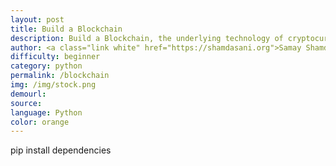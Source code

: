 ```yaml
---
layout: post
title: Build a Blockchain
description: Build a Blockchain, the underlying technology of cryptocurrencies
author: <a class="link white" href="https://shamdasani.org">Samay Shamdasani</a>
difficulty: beginner
category: python
permalink: /blockchain
img: /img/stock.png
demourl:
source:
language: Python
color: orange
---
```


pip install dependencies
